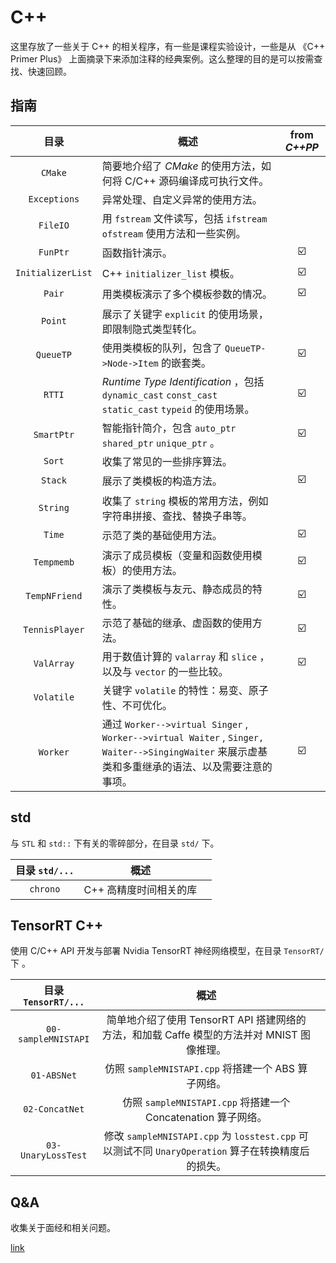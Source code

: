# C++

这里存放了一些关于 C++ 的相关程序，有一些是课程实验设计，一些是从 《C++ Primer Plus》 上面摘录下来添加注释的经典案例。这么整理的目的是可以按需查找、快速回顾。

## 指南

|       目录        | 概述                                                         |      from *C++PP*       |
| :---------------: | ------------------------------------------------------------ | :---------------------: |
|      `CMake`      | 简要地介绍了 *CMake* 的使用方法，如何将 C/C++ 源码编译成可执行文件。 |                         |
|   `Exceptions`    | 异常处理、自定义异常的使用方法。                             |                         |
|     `FileIO`      | 用 `fstream` 文件读写，包括 `ifstream` `ofstream` 使用方法和一些实例。 |                         |
|     `FunPtr`      | 函数指针演示。                                               | :ballot_box_with_check: |
| `InitializerList` | C++ `initializer_list` 模板。                                | :ballot_box_with_check: |
|      `Pair`       | 用类模板演示了多个模板参数的情况。                           | :ballot_box_with_check: |
|      `Point`      | 展示了关键字 `explicit` 的使用场景，即限制隐式类型转化。     |                         |
|     `QueueTP`     | 使用类模板的队列，包含了 `QueueTP->Node->Item` 的嵌套类。    | :ballot_box_with_check: |
|      `RTTI`       | *Runtime Type Identification* ，包括 `dynamic_cast` `const_cast` `static_cast` `typeid` 的使用场景。 | :ballot_box_with_check: |
|    `SmartPtr`     | 智能指针简介，包含 `auto_ptr` `shared_ptr` `unique_ptr` 。   | :ballot_box_with_check: |
|      `Sort`       | 收集了常见的一些排序算法。                                   |                         |
|      `Stack`      | 展示了类模板的构造方法。                                     | :ballot_box_with_check: |
|     `String`      | 收集了 `string` 模板的常用方法，例如字符串拼接、查找、替换子串等。 |                         |
|      `Time`       | 示范了类的基础使用方法。                                     | :ballot_box_with_check: |
|    `Tempmemb`     | 演示了成员模板（变量和函数使用模板）的使用方法。             | :ballot_box_with_check: |
|   `TempNFriend`   | 演示了类模板与友元、静态成员的特性。                         | :ballot_box_with_check: |
|  `TennisPlayer`   | 示范了基础的继承、虚函数的使用方法。                         | :ballot_box_with_check: |
|    `ValArray`     | 用于数值计算的 `valarray` 和 `slice` ，以及与 `vector` 的一些比较。 | :ballot_box_with_check: |
|    `Volatile`     | 关键字 `volatile` 的特性：易变、原子性、不可优化。           |                         |
|     `Worker`      | 通过 `Worker-->virtual Singer` , `Worker-->virtual Waiter` , `Singer, Waiter-->SingingWaiter` 来展示虚基类和多重继承的语法、以及需要注意的事项。 | :ballot_box_with_check: |


## std

与 `STL` 和 `std::` 下有关的零碎部分，在目录 `std/` 下。

| 目录 `std/...` |          概述          |      |
| :------------: | :--------------------: | ---- |
|    `chrono`    | C++ 高精度时间相关的库 |      |

## TensorRT C++

使用 C/C++ API 开发与部署 Nvidia TensorRT 神经网络模型，在目录 `TensorRT/` 下 。

| 目录 `TensorRT/...` |                             概述                             |      |
| :-----------------: | :----------------------------------------------------------: | ---- |
| `00-sampleMNISTAPI` | 简单地介绍了使用 TensorRT API 搭建网络的方法，和加载 Caffe 模型的方法并对 MNIST 图像推理。 |      |
|     `01-ABSNet`     |     仿照 `sampleMNISTAPI.cpp` 将搭建一个 ABS 算子网络。      |      |
|   `02-ConcatNet`    | 仿照 `sampleMNISTAPI.cpp` 将搭建一个 Concatenation 算子网络。 |      |
|  `03-UnaryLossTest` | 修改 `sampleMNISTAPI.cpp` 为 `losstest.cpp` 可以测试不同 `UnaryOperation` 算子在转换精度后的损失。 |     |

## Q&A

收集关于面经和相关问题。

[link](https://github.com/Aldenhovel/i-love-coding/blob/main/cpp/quations.md)

